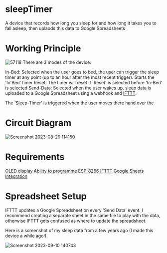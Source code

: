 # sleepTimer
A device that records how long you sleep for and how long it takes you to fall asleep, then uplaods this data to Google Spreadsheets

# Working Principle
![57118](https://github.com/aleighwood/sleepTimer/assets/86426050/92cfe88e-999b-4309-99ab-769da68fd9dd)
There are 3 modes of the device:

In-Bed: Selected when the user goes to bed, the user can trigger the sleep timer at any point (up to an hour after the most recent trigger). Starts the 'In'Bed' timer
Reset: The timer will reset if 'Reset' is selected before 'In-Bed' is selected
Send-Data: Selected when the user wakes up, sleep data is uploaded to a Google Spreadsheet using a webhook and [IFTTT](https://ifttt.com/).

The 'Sleep-Timer' is triggered when the user moves there hand over the 

# Circuit Diagram 
![Screenshot 2023-08-20 114150](https://github.com/aleighwood/sleepTimer/assets/86426050/cda6f0f9-e93d-4a6b-82bd-040165173171)

# Requirements

[OLED display](https://randomnerdtutorials.com/guide-for-oled-display-with-arduino/) 
[Ability to programme ESP-8266](https://www.instructables.com/Setting-Up-the-Arduino-IDE-to-Program-ESP8266/)
[IFTTT Google Sheets Integration](https://ifttt.com/google_sheets)

# Spreadsheet Setup

IFTTT updates a Google Spreadsheet on every 'Send Data' event. I recommend creating a separate sheet in the same file to play with the data, otherwise IFTTT gets confused as where to update the spreadsheet.

Here is a screenshot of my sleep data from a few years ago (I made this device a while ago!).

![Screenshot 2023-09-10 140743](https://github.com/aleighwood/sleepTimer/assets/86426050/cc1c724a-4a71-4c0c-b651-c2d1666b1f8b)
